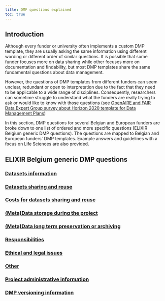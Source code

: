 ```yaml
---
title: DMP questions explained
toc: true
---
```


## Introduction
Although every funder or university often implements a custom DMP template, they are usually asking the same information using different wording or different order of similar questions. It is possible that some funder focuses more on data sharing while other focuses more on documentation and findability, but most DMP templates share the same fundamental questions about data management.

However, the questions of DMP templates from different funders can seem unclear, redundant or open to interpretation due to the fact that they need to be applicable to a wide range of disciplines. Consequently, researchers can sometime struggle to understand what the funders are really trying to ask or would like to know with those questions (see [OpenAIRE and FAIR Data Expert Group survey about Horizon 2020 template for Data Management Plans](https://zenodo.org/record/1120245#.YymZfy8RoUs))

In this section, DMP questions for several Belgian and European funders are broke down to one list of ordered and more specific questions (ELIXIR Belgium generic DMP questions). The questions are mapped to Belgian and European funders' DMP templates. Example answers and guidelines with a focus on Life Sciences are also provided.

## ELIXIR Belgium generic DMP questions
### [Datasets information](datasets_info.md)
### [Datasets sharing and reuse](sharing_reuse)
### [Costs for datasets sharing and reuse](costs_sharing_reuse)
### [(Meta)Data storage during the project](storage_during)
### [(Meta)Data long term preservation or archiving](long_term)
### [Responsibilities](responsibilities)
### [Ethical and legal issues](ethical_legal_issues)
### [Other](other)
### [Project administrative information](project_admin_info)
### [DMP versioning information](dmp_version_info)

